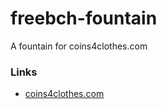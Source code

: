 # freebch-fountain

A fountain for coins4clothes.com

### Links

+ [coins4clothes.com](coins4clothes.com)

